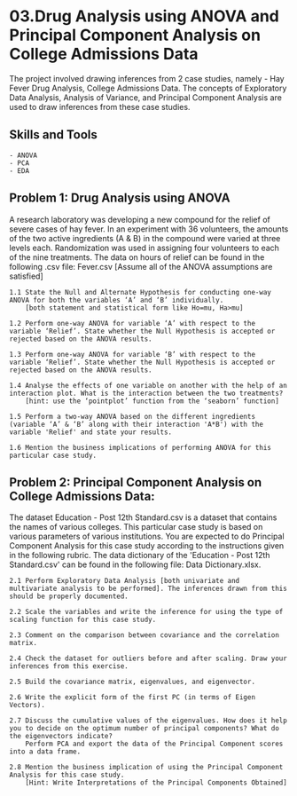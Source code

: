 # 03.Drug Analysis using ANOVA and Principal Component Analysis on College Admissions Data

The project involved drawing inferences from 2 case studies, namely - Hay Fever Drug Analysis, College Admissions Data. The concepts of Exploratory Data Analysis, Analysis of Variance, and Principal Component Analysis are used to draw inferences from these case studies.

## Skills and Tools
    - ANOVA
    - PCA
    - EDA

## Problem 1: Drug Analysis using ANOVA
A research laboratory was developing a new compound for the relief of severe cases of hay fever. In an experiment with 36 volunteers, the amounts of the two active ingredients (A & B) in the compound were varied at three levels each. Randomization was used in assigning four volunteers to each of the nine treatments. The data on hours of relief can be found in the following .csv file: Fever.csv
[Assume all of the ANOVA assumptions are satisfied]

    1.1 State the Null and Alternate Hypothesis for conducting one-way ANOVA for both the variables ‘A’ and ‘B’ individually. 
        [both statement and statistical form like Ho=mu, Ha>mu]

    1.2 Perform one-way ANOVA for variable ‘A’ with respect to the variable ‘Relief’. State whether the Null Hypothesis is accepted or rejected based on the ANOVA results.

    1.3 Perform one-way ANOVA for variable ‘B’ with respect to the variable ‘Relief’. State whether the Null Hypothesis is accepted or rejected based on the ANOVA results.

    1.4 Analyse the effects of one variable on another with the help of an interaction plot. What is the interaction between the two treatments?
        [hint: use the ‘pointplot’ function from the ‘seaborn’ function]

    1.5 Perform a two-way ANOVA based on the different ingredients (variable ‘A’ & ‘B’ along with their interaction 'A*B') with the variable 'Relief' and state your results.

    1.6 Mention the business implications of performing ANOVA for this particular case study.
    
 ## Problem 2: Principal Component Analysis on College Admissions Data:
 
 The dataset Education - Post 12th Standard.csv is a dataset that contains the names of various colleges. This particular case study is based on various parameters of various institutions. You are expected to do Principal Component Analysis for this case study according to the instructions given in the following rubric. The data dictionary of the 'Education - Post 12th Standard.csv' can be found in the following file: Data Dictionary.xlsx.
 
    2.1 Perform Exploratory Data Analysis [both univariate and multivariate analysis to be performed]. The inferences drawn from this should be properly documented.

    2.2 Scale the variables and write the inference for using the type of scaling function for this case study. 

    2.3 Comment on the comparison between covariance and the correlation matrix.

    2.4 Check the dataset for outliers before and after scaling. Draw your inferences from this exercise.

    2.5 Build the covariance matrix, eigenvalues, and eigenvector.

    2.6 Write the explicit form of the first PC (in terms of Eigen Vectors).

    2.7 Discuss the cumulative values of the eigenvalues. How does it help you to decide on the optimum number of principal components? What do the eigenvectors indicate?
        Perform PCA and export the data of the Principal Component scores into a data frame.

    2.8 Mention the business implication of using the Principal Component Analysis for this case study. 
        [Hint: Write Interpretations of the Principal Components Obtained]
        
